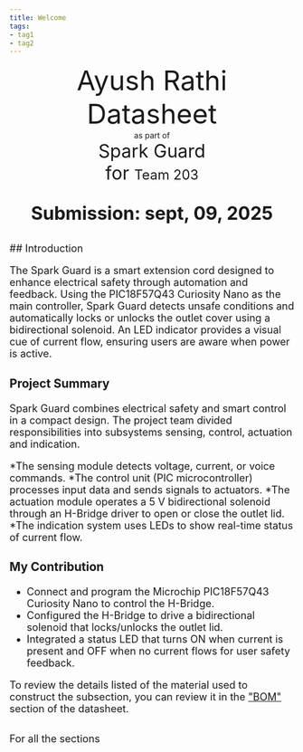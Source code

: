 ```yaml
---
title: Welcome
tags:
- tag1
- tag2
---
```

<center>
<font size= "8"> Ayush Rathi Datasheet</font><br>
as part of<br>
<font size= "6"> Spark Guard
<br>for
<font size= "5"> Team 203 </font><br>

**Submission: sept, 09, 2025**
</center>
<font size= "4">  
## Introduction

The Spark Guard is a smart extension cord designed to enhance electrical safety through automation and feedback. Using the PIC18F57Q43 Curiosity Nano as the main controller, Spark Guard detects unsafe conditions and automatically locks or unlocks the outlet cover using a bidirectional solenoid. An LED indicator provides a visual cue of current flow, ensuring users are aware when power is active.

### Project Summary

Spark Guard combines electrical safety and smart control in a compact design. The project team divided responsibilities into subsystems sensing, control, actuation and indication.

*The sensing module detects voltage, current, or voice commands.
*The control unit (PIC microcontroller) processes input data and sends signals to actuators.
*The actuation module operates a 5 V bidirectional solenoid through an H-Bridge driver to open or close the outlet lid.
*The indication system uses LEDs to show real-time status of current flow.

### My Contribution

* Connect and program the Microchip PIC18F57Q43 Curiosity Nano to control the H-Bridge.
* Configured the H-Bridge to drive a bidirectional solenoid that locks/unlocks the outlet lid.
* Integrated a status LED that turns ON when current is present and OFF when no current flows for user safety feedback.


To review the details listed of the material used to construct the subsection, you can review it in the ["BOM"](https://embedded-systems-design.github.io/EGR304DataSheetTemplate/03-BOM/BOM/) section of the datasheet.

For all the sections
 </font><br>
